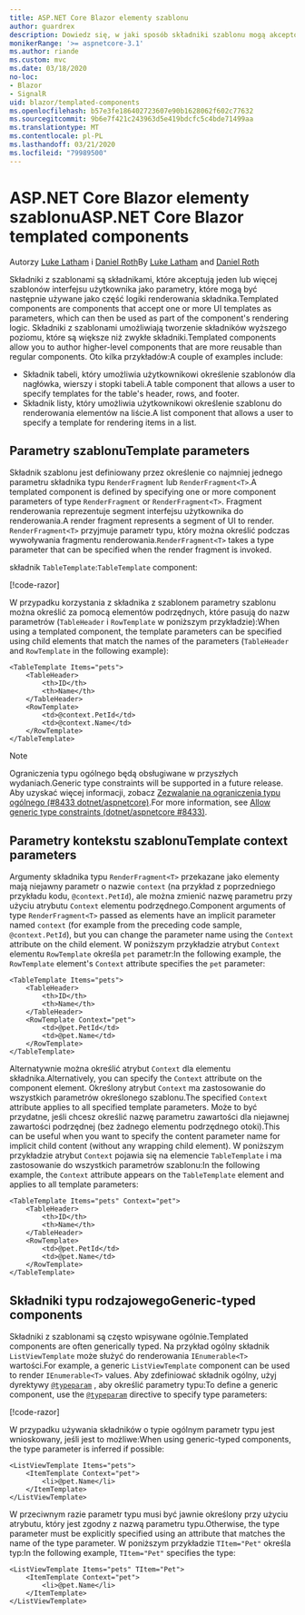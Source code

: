 ```yaml
---
title: ASP.NET Core Blazor elementy szablonu
author: guardrex
description: Dowiedz się, w jaki sposób składniki szablonu mogą akceptować jeden lub więcej szablonów interfejsu użytkownika jako parametry, które mogą być następnie używane jako część logiki renderowania składnika.
monikerRange: '>= aspnetcore-3.1'
ms.author: riande
ms.custom: mvc
ms.date: 03/18/2020
no-loc:
- Blazor
- SignalR
uid: blazor/templated-components
ms.openlocfilehash: b57e3fe186402723607e90b1628062f602c77632
ms.sourcegitcommit: 9b6e7f421c243963d5e419bdcfc5c4bde71499aa
ms.translationtype: MT
ms.contentlocale: pl-PL
ms.lasthandoff: 03/21/2020
ms.locfileid: "79989500"
---
```

# <a name="aspnet-core-opno-locblazor-templated-components"></a><span data-ttu-id="71436-103">ASP.NET Core Blazor elementy szablonu</span><span class="sxs-lookup"><span data-stu-id="71436-103">ASP.NET Core Blazor templated components</span></span>

<span data-ttu-id="71436-104">Autorzy [Luke Latham](https://github.com/guardrex) i [Daniel Roth](https://github.com/danroth27)</span><span class="sxs-lookup"><span data-stu-id="71436-104">By [Luke Latham](https://github.com/guardrex) and [Daniel Roth](https://github.com/danroth27)</span></span>

<span data-ttu-id="71436-105">Składniki z szablonami są składnikami, które akceptują jeden lub więcej szablonów interfejsu użytkownika jako parametry, które mogą być następnie używane jako część logiki renderowania składnika.</span><span class="sxs-lookup"><span data-stu-id="71436-105">Templated components are components that accept one or more UI templates as parameters, which can then be used as part of the component's rendering logic.</span></span> <span data-ttu-id="71436-106">Składniki z szablonami umożliwiają tworzenie składników wyższego poziomu, które są większe niż zwykłe składniki.</span><span class="sxs-lookup"><span data-stu-id="71436-106">Templated components allow you to author higher-level components that are more reusable than regular components.</span></span> <span data-ttu-id="71436-107">Oto kilka przykładów:</span><span class="sxs-lookup"><span data-stu-id="71436-107">A couple of examples include:</span></span>

* <span data-ttu-id="71436-108">Składnik tabeli, który umożliwia użytkownikowi określenie szablonów dla nagłówka, wierszy i stopki tabeli.</span><span class="sxs-lookup"><span data-stu-id="71436-108">A table component that allows a user to specify templates for the table's header, rows, and footer.</span></span>
* <span data-ttu-id="71436-109">Składnik listy, który umożliwia użytkownikowi określenie szablonu do renderowania elementów na liście.</span><span class="sxs-lookup"><span data-stu-id="71436-109">A list component that allows a user to specify a template for rendering items in a list.</span></span>

## <a name="template-parameters"></a><span data-ttu-id="71436-110">Parametry szablonu</span><span class="sxs-lookup"><span data-stu-id="71436-110">Template parameters</span></span>

<span data-ttu-id="71436-111">Składnik szablonu jest definiowany przez określenie co najmniej jednego parametru składnika typu `RenderFragment` lub `RenderFragment<T>`.</span><span class="sxs-lookup"><span data-stu-id="71436-111">A templated component is defined by specifying one or more component parameters of type `RenderFragment` or `RenderFragment<T>`.</span></span> <span data-ttu-id="71436-112">Fragment renderowania reprezentuje segment interfejsu użytkownika do renderowania.</span><span class="sxs-lookup"><span data-stu-id="71436-112">A render fragment represents a segment of UI to render.</span></span> <span data-ttu-id="71436-113">`RenderFragment<T>` przyjmuje parametr typu, który można określić podczas wywoływania fragmentu renderowania.</span><span class="sxs-lookup"><span data-stu-id="71436-113">`RenderFragment<T>` takes a type parameter that can be specified when the render fragment is invoked.</span></span>

<span data-ttu-id="71436-114">składnik `TableTemplate`:</span><span class="sxs-lookup"><span data-stu-id="71436-114">`TableTemplate` component:</span></span>

[!code-razor[](common/samples/3.x/BlazorWebAssemblySample/Components/TableTemplate.razor)]

<span data-ttu-id="71436-115">W przypadku korzystania z składnika z szablonem parametry szablonu można określić za pomocą elementów podrzędnych, które pasują do nazw parametrów (`TableHeader` i `RowTemplate` w poniższym przykładzie):</span><span class="sxs-lookup"><span data-stu-id="71436-115">When using a templated component, the template parameters can be specified using child elements that match the names of the parameters (`TableHeader` and `RowTemplate` in the following example):</span></span>

```razor
<TableTemplate Items="pets">
    <TableHeader>
        <th>ID</th>
        <th>Name</th>
    </TableHeader>
    <RowTemplate>
        <td>@context.PetId</td>
        <td>@context.Name</td>
    </RowTemplate>
</TableTemplate>
```

> [!NOTE]
> <span data-ttu-id="71436-116">Ograniczenia typu ogólnego będą obsługiwane w przyszłych wydaniach.</span><span class="sxs-lookup"><span data-stu-id="71436-116">Generic type constraints will be supported in a future release.</span></span> <span data-ttu-id="71436-117">Aby uzyskać więcej informacji, zobacz [Zezwalanie na ograniczenia typu ogólnego (#8433 dotnet/aspnetcore)](https://github.com/dotnet/aspnetcore/issues/8433).</span><span class="sxs-lookup"><span data-stu-id="71436-117">For more information, see [Allow generic type constraints (dotnet/aspnetcore #8433)](https://github.com/dotnet/aspnetcore/issues/8433).</span></span>

## <a name="template-context-parameters"></a><span data-ttu-id="71436-118">Parametry kontekstu szablonu</span><span class="sxs-lookup"><span data-stu-id="71436-118">Template context parameters</span></span>

<span data-ttu-id="71436-119">Argumenty składnika typu `RenderFragment<T>` przekazane jako elementy mają niejawny parametr o nazwie `context` (na przykład z poprzedniego przykładu kodu, `@context.PetId`), ale można zmienić nazwę parametru przy użyciu atrybutu `Context` elementu podrzędnego.</span><span class="sxs-lookup"><span data-stu-id="71436-119">Component arguments of type `RenderFragment<T>` passed as elements have an implicit parameter named `context` (for example from the preceding code sample, `@context.PetId`), but you can change the parameter name using the `Context` attribute on the child element.</span></span> <span data-ttu-id="71436-120">W poniższym przykładzie atrybut `Context` elementu `RowTemplate` określa `pet` parametr:</span><span class="sxs-lookup"><span data-stu-id="71436-120">In the following example, the `RowTemplate` element's `Context` attribute specifies the `pet` parameter:</span></span>

```razor
<TableTemplate Items="pets">
    <TableHeader>
        <th>ID</th>
        <th>Name</th>
    </TableHeader>
    <RowTemplate Context="pet">
        <td>@pet.PetId</td>
        <td>@pet.Name</td>
    </RowTemplate>
</TableTemplate>
```

<span data-ttu-id="71436-121">Alternatywnie można określić atrybut `Context` dla elementu składnika.</span><span class="sxs-lookup"><span data-stu-id="71436-121">Alternatively, you can specify the `Context` attribute on the component element.</span></span> <span data-ttu-id="71436-122">Określony atrybut `Context` ma zastosowanie do wszystkich parametrów określonego szablonu.</span><span class="sxs-lookup"><span data-stu-id="71436-122">The specified `Context` attribute applies to all specified template parameters.</span></span> <span data-ttu-id="71436-123">Może to być przydatne, jeśli chcesz określić nazwę parametru zawartości dla niejawnej zawartości podrzędnej (bez żadnego elementu podrzędnego otoki).</span><span class="sxs-lookup"><span data-stu-id="71436-123">This can be useful when you want to specify the content parameter name for implicit child content (without any wrapping child element).</span></span> <span data-ttu-id="71436-124">W poniższym przykładzie atrybut `Context` pojawia się na elemencie `TableTemplate` i ma zastosowanie do wszystkich parametrów szablonu:</span><span class="sxs-lookup"><span data-stu-id="71436-124">In the following example, the `Context` attribute appears on the `TableTemplate` element and applies to all template parameters:</span></span>

```razor
<TableTemplate Items="pets" Context="pet">
    <TableHeader>
        <th>ID</th>
        <th>Name</th>
    </TableHeader>
    <RowTemplate>
        <td>@pet.PetId</td>
        <td>@pet.Name</td>
    </RowTemplate>
</TableTemplate>
```

## <a name="generic-typed-components"></a><span data-ttu-id="71436-125">Składniki typu rodzajowego</span><span class="sxs-lookup"><span data-stu-id="71436-125">Generic-typed components</span></span>

<span data-ttu-id="71436-126">Składniki z szablonami są często wpisywane ogólnie.</span><span class="sxs-lookup"><span data-stu-id="71436-126">Templated components are often generically typed.</span></span> <span data-ttu-id="71436-127">Na przykład ogólny składnik `ListViewTemplate` może służyć do renderowania `IEnumerable<T>` wartości.</span><span class="sxs-lookup"><span data-stu-id="71436-127">For example, a generic `ListViewTemplate` component can be used to render `IEnumerable<T>` values.</span></span> <span data-ttu-id="71436-128">Aby zdefiniować składnik ogólny, użyj dyrektywy [`@typeparam`](xref:mvc/views/razor#typeparam) , aby określić parametry typu:</span><span class="sxs-lookup"><span data-stu-id="71436-128">To define a generic component, use the [`@typeparam`](xref:mvc/views/razor#typeparam) directive to specify type parameters:</span></span>

[!code-razor[](common/samples/3.x/BlazorWebAssemblySample/Components/ListViewTemplate.razor)]

<span data-ttu-id="71436-129">W przypadku używania składników o typie ogólnym parametr typu jest wnioskowany, jeśli jest to możliwe:</span><span class="sxs-lookup"><span data-stu-id="71436-129">When using generic-typed components, the type parameter is inferred if possible:</span></span>

```razor
<ListViewTemplate Items="pets">
    <ItemTemplate Context="pet">
        <li>@pet.Name</li>
    </ItemTemplate>
</ListViewTemplate>
```

<span data-ttu-id="71436-130">W przeciwnym razie parametr typu musi być jawnie określony przy użyciu atrybutu, który jest zgodny z nazwą parametru typu.</span><span class="sxs-lookup"><span data-stu-id="71436-130">Otherwise, the type parameter must be explicitly specified using an attribute that matches the name of the type parameter.</span></span> <span data-ttu-id="71436-131">W poniższym przykładzie `TItem="Pet"` określa typ:</span><span class="sxs-lookup"><span data-stu-id="71436-131">In the following example, `TItem="Pet"` specifies the type:</span></span>

```razor
<ListViewTemplate Items="pets" TItem="Pet">
    <ItemTemplate Context="pet">
        <li>@pet.Name</li>
    </ItemTemplate>
</ListViewTemplate>
```
